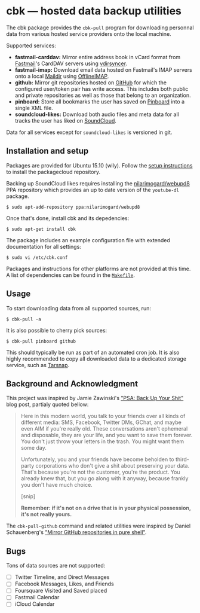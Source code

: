 cbk — hosted data backup utilities
==================================

The cbk package provides the `cbk-pull` program for downloading personnal data
from various hosted service providers onto the local machine.

Supported services:

- **fastmail-carddav:** Mirror entire address book in vCard format from
  [Fastmail](https://fastmail.com)'s CardDAV servers using
  [vdirsyncer](https://github.com/untitaker/vdirsyncer).
- **fastmail-imap:** Download email data hosted on Fastmail's IMAP servers onto
  a local [Maildir](https://en.wikipedia.org/wiki/Maildir) using
  [OfflineIMAP](http://offlineimap.org).
- **github:** Mirror git repositories hosted on [GitHub](https://github.com)
  for which the configured user/token pair has write access. This includes both
  public and private repositories as well as those that belong to an
  organization.
- **pinboard:** Store all bookmarks the user has saved on
  [Pinboard](https://pinboard.in/) into a single XML file.
- **soundcloud-likes:** Download both audio files and meta data for all tracks
  the user has liked on [SoundCloud](https://soundcloud.com).

Data for all services except for `soundcloud-likes` is versioned in git.

## Installation and setup

Packages are provided for Ubuntu 15.10 (wily). Follow the
[setup instructions][setup] to install the packagecloud repository.

Backing up SoundCloud likes requires installing the
[nilarimogard/webupd8][webupd8] PPA repository which provides an up to date
version of the `youtube-dl` package.

    $ sudo apt-add-repository ppa:nilarimogard/webupd8

Once that's done, install cbk and its depedencies:

    $ sudo apt-get install cbk

The package includes an example configuration file with extended documentation
for all settings:

    $ sudo vi /etc/cbk.conf

Packages and instructions for other platforms are not provided at this time.
A list of dependencies can be found in the [`Makefile`][mk].

[setup]: https://packagecloud.io/sr/cbk/install
[webupd8]: https://launchpad.net/~nilarimogard/+archive/ubuntu/webupd8
[mk]: https://github.com/sr/cbk/blob/master/Makefile#L44-L51

## Usage

To start downloading data from all supported sources, run:

    $ cbk-pull -a

It is also possible to cherry pick sources:

    $ cbk-pull pinboard github

This should typically be run as part of an automated cron job. It is also highly
recommended to copy all downloaded data to a dedicated storage service, such as
[Tarsnap](http://www.tarsnap.com).

## Background and Acknowledgment

This project was inspired by Jamie Zawinski's ["PSA: Back Up Your Shit"][jwz]
blog post, partialy quoted bellow:

> Here in this modern world, you talk to your friends over all kinds of
> different media: SMS, Facebook, Twitter DMs, GChat, and maybe even AIM if
> you're really old. These conversations aren't ephemeral and disposable, they
> are your life, and you want to save them forever. You don't just throw your
> letters in the trash. You might want them some day.
>
> Unfortunately, you and your friends have become beholden to third-party
> corporations who don't give a shit about preserving your data. That's because
> you're not the customer, you're the product. You already knew that, but you go
> along with it anyway, because frankly you don't have much choice.
>
> [snip]
>
> **Remember: if it's not on a drive that is in your physical possession, it's not
> really yours.**

[jwz]: https://www.jwz.org/blog/2014/01/psa-back-up-your-shit/

The `cbk-pull-github` command and related utilities were inspired by
Daniel Schauenberg's ["Mirror GitHub repositories in pure shell"][mrtazz].

[mrtazz]: https://unwiredcouch.com/bits/2014/08/16/github-mirror-shell.html

## Bugs

Tons of data sources are not supported:

- [ ] Twitter Timeline, and Direct Messages
- [ ] Facebook Messages, Likes, and Friends
- [ ] Foursquare Visited and Saved placed
- [ ] Fastmail Calendar
- [ ] iCloud Calendar
